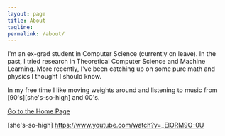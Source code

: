 ```yaml
---
layout: page
title: About
tagline: 
permalink: /about/
---
```


I'm an ex-grad student in Computer Science (currently on leave). In the past, I tried research in Theoretical Computer Science and Machine Learning.
More recently, I've been catching up on some pure math and physics I thought I should know.

In my free time I like moving weights around and listening to music from [90's][she's-so-high] and 00's.


[Go to the Home Page](../)

[she's-so-high] https://www.youtube.com/watch?v=_ElORM9O-0U
